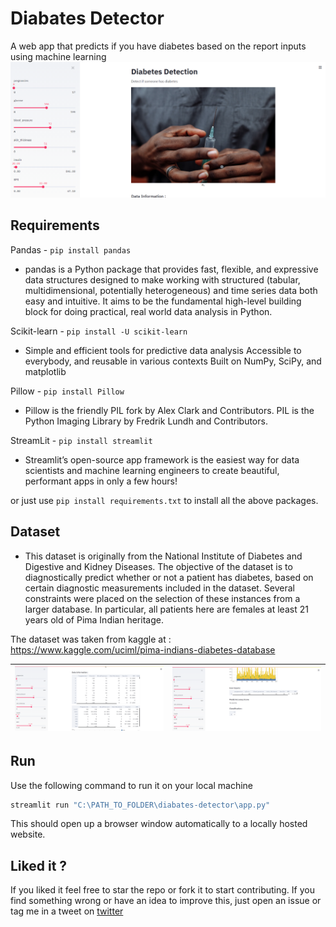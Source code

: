 # Diabates Detector
 A web app that predicts if you have diabetes based on the report inputs using machine learning
 ![Home](https://github.com/kamaravichow/diabates-detector-app/raw/main/docs/home.png)
 
 ## Requirements 
 Pandas - ``` pip install pandas ```
 - pandas is a Python package that provides fast, flexible, and expressive data structures designed to make working with structured (tabular, multidimensional, potentially heterogeneous) and time series data both easy and intuitive. It aims to be the fundamental high-level building block for doing practical, real world data analysis in Python.

 Scikit-learn - ```pip install -U scikit-learn```
 - Simple and efficient tools for predictive data analysis Accessible to everybody, and reusable in various contexts Built on NumPy, SciPy, and matplotlib
 
 Pillow - ```pip install Pillow```
 - Pillow is the friendly PIL fork by Alex Clark and Contributors. PIL is the Python Imaging Library by Fredrik Lundh and Contributors.
 
 StreamLit - ```pip install streamlit```
 - Streamlit’s open-source app framework is the easiest way for data scientists and machine learning engineers to create beautiful, performant apps in only a few hours!
 
 or just use ```pip install requirements.txt``` to install all the above packages.
 
 ## Dataset 
 
- This dataset is originally from the National Institute of Diabetes and Digestive and Kidney Diseases. The objective of the dataset is to diagnostically predict whether or not a patient has diabetes, based on certain diagnostic measurements included in the dataset. Several constraints were placed on the selection of these instances from a larger database. In particular, all patients here are females at least 21 years old of Pima Indian heritage.
 
The dataset was taken from kaggle at : https://www.kaggle.com/uciml/pima-indians-diabetes-database

|![Stats](https://github.com/kamaravichow/diabates-detector-app/raw/main/docs/stats.png)| ![Prediction](https://github.com/kamaravichow/diabates-detector-app/raw/main/docs/predictions.png)|
|---|---|

## Run
Use the following command to run it on your local machine 

```bash 
streamlit run "C:\PATH_TO_FOLDER\diabates-detector\app.py"
```
This should open up a browser window automatically to a locally hosted website.

## Liked it ?
If you liked it feel free to star the repo or fork it to start contributing. If you find something wrong or have an idea to improve this, just open an issue or tag me in a tweet on [twitter](https://www.twitter.com/kamaravichow)
